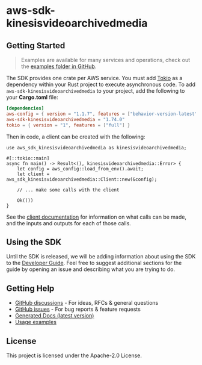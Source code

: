 # aws-sdk-kinesisvideoarchivedmedia

## Getting Started

> Examples are available for many services and operations, check out the
> [examples folder in GitHub](https://github.com/awslabs/aws-sdk-rust/tree/main/examples).

The SDK provides one crate per AWS service. You must add [Tokio](https://crates.io/crates/tokio)
as a dependency within your Rust project to execute asynchronous code. To add `aws-sdk-kinesisvideoarchivedmedia` to
your project, add the following to your **Cargo.toml** file:

```toml
[dependencies]
aws-config = { version = "1.1.7", features = ["behavior-version-latest"] }
aws-sdk-kinesisvideoarchivedmedia = "1.74.0"
tokio = { version = "1", features = ["full"] }
```

Then in code, a client can be created with the following:

```rust,no_run
use aws_sdk_kinesisvideoarchivedmedia as kinesisvideoarchivedmedia;

#[::tokio::main]
async fn main() -> Result<(), kinesisvideoarchivedmedia::Error> {
    let config = aws_config::load_from_env().await;
    let client = aws_sdk_kinesisvideoarchivedmedia::Client::new(&config);

    // ... make some calls with the client

    Ok(())
}
```

See the [client documentation](https://docs.rs/aws-sdk-kinesisvideoarchivedmedia/latest/aws_sdk_kinesisvideoarchivedmedia/client/struct.Client.html)
for information on what calls can be made, and the inputs and outputs for each of those calls.

## Using the SDK

Until the SDK is released, we will be adding information about using the SDK to the
[Developer Guide](https://docs.aws.amazon.com/sdk-for-rust/latest/dg/welcome.html). Feel free to suggest
additional sections for the guide by opening an issue and describing what you are trying to do.

## Getting Help

* [GitHub discussions](https://github.com/awslabs/aws-sdk-rust/discussions) - For ideas, RFCs & general questions
* [GitHub issues](https://github.com/awslabs/aws-sdk-rust/issues/new/choose) - For bug reports & feature requests
* [Generated Docs (latest version)](https://awslabs.github.io/aws-sdk-rust/)
* [Usage examples](https://github.com/awslabs/aws-sdk-rust/tree/main/examples)

## License

This project is licensed under the Apache-2.0 License.

